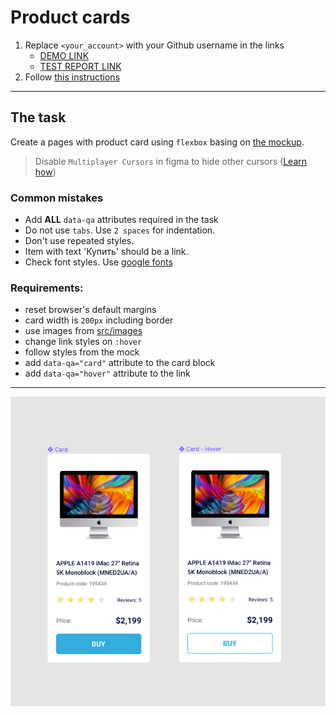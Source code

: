 # Product cards
1. Replace `<your_account>` with your Github username in the links
    - [DEMO LINK](https://ssergeta.github.io/layout_product-cards/) <br>
    - [TEST REPORT LINK](https://ssergeta.github.io/layout_product-cards/report/html_report/)
2. Follow [this instructions](https://mate-academy.github.io/layout_task-guideline/)
___

## The task
Create a pages with product card using `flexbox` basing on [the mockup](https://www.figma.com/file/bS8N1lTT0Ew0Brf1Nfl36iMV/Product-Cards?node-id=0%3A1).

> Disable `Multiplayer Cursors` in figma to hide other cursors ([Learn how](https://mate-academy.github.io/layout_task-guideline/figma.html#multiplayer-cursors))

### Common mistakes
- Add **ALL** `data-qa` attributes required in the task
- Do not use `tabs`. Use `2 spaces` for indentation.
- Don't use repeated styles.
- Item with text 'Купить' should be a link.
- Check font styles. Use [google fonts](https://fonts.google.com/)

### Requirements:
- reset browser's default margins
- card width is `200px` including border
- use images from [src/images](src/images)
- change link styles on `:hover`
- follow styles from the mock
- add `data-qa="card"` attribute to the card block
- add `data-qa="hover"` attribute to the link
---
![screenshot](./references/card-example.png)
